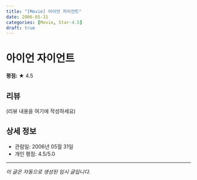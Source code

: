 ```yaml
---
title: "[Movie] 아이언 자이언트"
date: 2006-05-31
categories: [Movie, Star-4.5]
draft: true
---
```


# 아이언 자이언트

**평점:** ★ 4.5

## 리뷰

(리뷰 내용을 여기에 작성하세요)

## 상세 정보

- 관람일: 2006년 05월 31일
- 개인 평점: 4.5/5.0

---

*이 글은 자동으로 생성된 임시 글입니다.*
